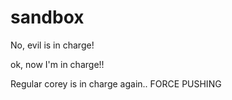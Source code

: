 # sandbox

No, evil is in charge!

ok, now I'm in charge!!

Regular corey is in charge again.. FORCE PUSHING